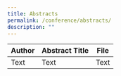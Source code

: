 ```yaml
---
title: Abstracts
permalink: /conference/abstracts/
description: ""
---
```



| Author | Abstract Title | File |
| -------- | -------- | -------- |
| Text     | Text     | Text     |

